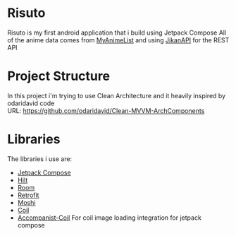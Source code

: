 # Risuto

Risuto is my first android application that i build using Jetpack Compose
All of the anime data comes from [MyAnimeList](https://myanimelist.net/) and using [JikanAPI](https://jikan.moe/) for the REST API


# Project Structure

In this project i'm trying to use Clean Architecture and it heavily inspired by odaridavid code                                                                                     
URL: https://github.com/odaridavid/Clean-MVVM-ArchComponents

# Libraries

The libraries i use are: 
- [Jetpack Compose](https://developer.android.com/jetpack/compose/documentation)                                                                                                    
- [Hilt](https://dagger.dev/hilt/)
- [Room](https://developer.android.com/jetpack/androidx/releases/room?hl=id)
- [Retrofit](https://square.github.io/retrofit/)
- [Moshi](https://github.com/square/moshi)
- [Coil](https://coil-kt.github.io/coil/getting_started/)
- [Accompanist-Coil](https://google.github.io/accompanist/coil/) For coil image loading integration for jetpack compose
